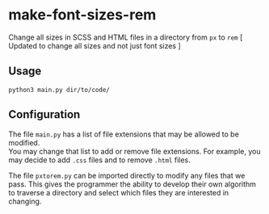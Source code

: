 # make-font-sizes-rem
Change all sizes in SCSS and HTML files in a directory from `px` to `rem`
\[ Updated to change all sizes and not just font sizes ]

## Usage
`python3 main.py dir/to/code/`
## Configuration
The file `main.py` has a list of file extensions that may be allowed to be modified.  
You may change that list to add or remove file extensions. For example, you may decide to add `.css` files and to remove `.html` files.  

The file `pxtorem.py` can be imported directly to modify any files that we pass.
This gives the programmer the ability to develop their own algorithm to traverse a directory and select which files they
are interested in changing.

